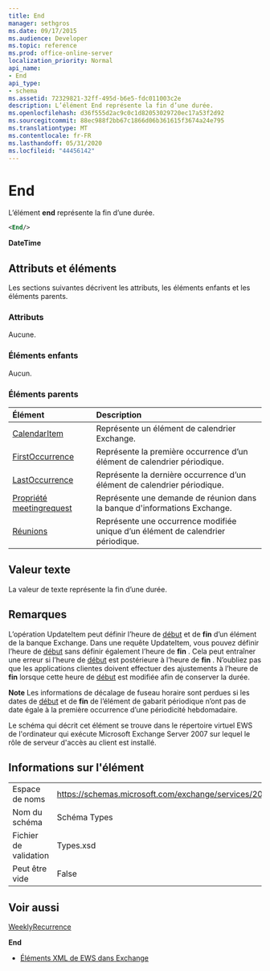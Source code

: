 ```yaml
---
title: End
manager: sethgros
ms.date: 09/17/2015
ms.audience: Developer
ms.topic: reference
ms.prod: office-online-server
localization_priority: Normal
api_name:
- End
api_type:
- schema
ms.assetid: 72329821-32ff-495d-b6e5-fdc011003c2e
description: L’élément End représente la fin d’une durée.
ms.openlocfilehash: d36f555d2ac9c0c1d82053029720ec17a53f2d92
ms.sourcegitcommit: 88ec988f2bb67c1866d06b361615f3674a24e795
ms.translationtype: MT
ms.contentlocale: fr-FR
ms.lasthandoff: 05/31/2020
ms.locfileid: "44456142"
---
```

# <a name="end"></a>End

L’élément **end** représente la fin d’une durée. 
  
```xml
<End/>
```

 **DateTime**
## <a name="attributes-and-elements"></a>Attributs et éléments

Les sections suivantes décrivent les attributs, les éléments enfants et les éléments parents.
  
### <a name="attributes"></a>Attributs

Aucune.
  
### <a name="child-elements"></a>Éléments enfants

Aucun.
  
### <a name="parent-elements"></a>Éléments parents

|**Élément**|**Description**|
|:-----|:-----|
|[CalendarItem](calendaritem.md) <br/> |Représente un élément de calendrier Exchange.  <br/> |
|[FirstOccurrence](firstoccurrence.md) <br/> |Représente la première occurrence d’un élément de calendrier périodique.  <br/> |
|[LastOccurrence](lastoccurrence.md) <br/> |Représente la dernière occurrence d’un élément de calendrier périodique.  <br/> |
|[Propriété meetingrequest](meetingrequest.md) <br/> |Représente une demande de réunion dans la banque d'informations Exchange.  <br/> |
|[Réunions](occurrence.md) <br/> |Représente une occurrence modifiée unique d’un élément de calendrier périodique.  <br/> |
   
## <a name="text-value"></a>Valeur texte

La valeur de texte représente la fin d’une durée.
  
## <a name="remarks"></a>Remarques

L’opération UpdateItem peut définir l’heure de [début](start.md) et de **fin** d’un élément de la banque Exchange. Dans une requête UpdateItem, vous pouvez définir l’heure de [début](start.md) sans définir également l’heure de **fin** . Cela peut entraîner une erreur si l’heure de [début](start.md) est postérieure à l’heure de **fin** . N’oubliez pas que les applications clientes doivent effectuer des ajustements à l’heure de **fin** lorsque cette heure de [début](start.md) est modifiée afin de conserver la durée. 
  
 **Note** Les informations de décalage de fuseau horaire sont perdues si les dates de [début](start.md) et de **fin** de l’élément de gabarit périodique n’ont pas de date égale à la première occurrence d’une périodicité hebdomadaire. 
  
Le schéma qui décrit cet élément se trouve dans le répertoire virtuel EWS de l'ordinateur qui exécute Microsoft Exchange Server 2007 sur lequel le rôle de serveur d'accès au client est installé.
  
## <a name="element-information"></a>Informations sur l'élément

|||
|:-----|:-----|
|Espace de noms  <br/> |https://schemas.microsoft.com/exchange/services/2006/types  <br/> |
|Nom du schéma  <br/> |Schéma Types  <br/> |
|Fichier de validation  <br/> |Types.xsd  <br/> |
|Peut être vide  <br/> |False  <br/> |
   
## <a name="see-also"></a>Voir aussi



[WeeklyRecurrence](weeklyrecurrence.md)
  
 **End**


- [Éléments XML de EWS dans Exchange](ews-xml-elements-in-exchange.md)

